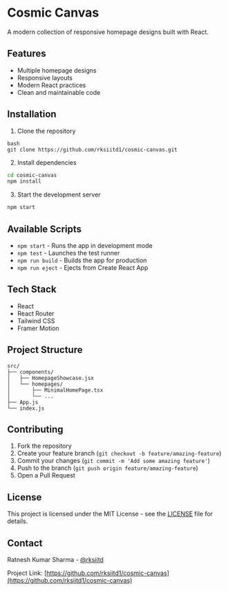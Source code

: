# Cosmic Canvas

A modern collection of responsive homepage designs built with React.

## Features

- Multiple homepage designs
- Responsive layouts
- Modern React practices
- Clean and maintainable code

## Installation

1. Clone the repository

```
bash
git clone https://github.com/rksiitd1/cosmic-canvas.git
```

2. Install dependencies
```bash
cd cosmic-canvas
npm install
```

3. Start the development server
```bash
npm start
```

## Available Scripts

- `npm start` - Runs the app in development mode
- `npm test` - Launches the test runner
- `npm run build` - Builds the app for production
- `npm run eject` - Ejects from Create React App

## Tech Stack

- React
- React Router
- Tailwind CSS
- Framer Motion

## Project Structure

```
src/
├── components/
│   ├── HomepageShowcase.jsx
│   └── homepages/
│       ├── MinimalHomePage.tsx
│       └── ...
├── App.js
└── index.js
```

## Contributing

1. Fork the repository
2. Create your feature branch (`git checkout -b feature/amazing-feature`)
3. Commit your changes (`git commit -m 'Add some amazing feature'`)
4. Push to the branch (`git push origin feature/amazing-feature`)
5. Open a Pull Request

## License

This project is licensed under the MIT License - see the [LICENSE](LICENSE) file for details.

## Contact

Ratnesh Kumar Sharma - [@rksiitd](https://x.com/rksiitd)

Project Link: [https://github.com/rksiitd1/cosmic-canvas](https://github.com/rksiitd1/cosmic-canvas)
